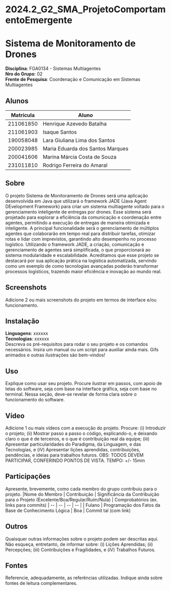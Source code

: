 # 2024.2_G2_SMA_ProjetoComportamentoEmergente

# Sistema de Monitoramento de Drones

**Disciplina**: FGA0134 - Sistemas Multiagentes <br>
**Nro do Grupo**: 02<br>
**Frente de Pesquisa**: Coordenação e Comunicação em Sistemas Multiagentes<br>

## Alunos
|Matrícula | Aluno |
| -- | -- |
| 211061850	| Henrique Azevedo Batalha |	
| 211061903	| Isaque Santos |           		
| 190058048	| Lara Giuliana Lima dos Santos	|
| 200023985	| Maria Eduarda dos Santos Marques	|
| 200041606	| Marina Márcia Costa de Souza	|
| 231011810	| Rodrigo Ferreira do Amaral |

## Sobre 
O projeto Sistema de Monitoramento de Drones será uma aplicação desenvolvida em Java que utilizará o framework JADE (Java Agent DEvelopment Framework) para criar um sistema multiagente voltado para o gerenciamento inteligente de entregas por drones.
Esse sistema será projetado para explorar a eficiência da comunicação e coordenação entre agentes, permitindo a execução de entregas de maneira otimizada e inteligente. A principal funcionalidade será o gerenciamento de múltiplos agentes que colaborarão em tempo real para distribuir tarefas, otimizar rotas e lidar com imprevistos, garantindo alto desempenho no processo logístico.
Utilizando o framework JADE, a criação, comunicação e gerenciamento de agentes será simplificada, o que proporcionará ao sistema modularidade e escalabilidade. Acreditamos que esse projeto se destacará por sua aplicação prática na logística automatizada, servindo como um exemplo de como tecnologias avançadas poderão transformar processos logísticos, trazendo maior eficiência e inovação ao mundo real.

## Screenshots
Adicione 2 ou mais screenshots do projeto em termos de interface e/ou funcionamento.

## Instalação 
**Linguagens**: xxxxxx<br>
**Tecnologias**: xxxxxx<br>
Descreva os pré-requisitos para rodar o seu projeto e os comandos necessários.
Insira um manual ou um script para auxiliar ainda mais.
Gifs animados e outras ilustrações são bem-vindos!

## Uso 
Explique como usar seu projeto.
Procure ilustrar em passos, com apoio de telas do software, seja com base na interface gráfica, seja com base no terminal.
Nessa seção, deve-se revelar de forma clara sobre o funcionamento do software.

## Vídeo
Adicione 1 ou mais vídeos com a execução do projeto.
Procure: 
(i) Introduzir o projeto;
(ii) Mostrar passo a passo o código, explicando-o, e deixando claro o que é de terceiros, e o que é contribuição real da equipe;
(iii) Apresentar particularidades do Paradigma, da Linguagem, e das Tecnologias, e
(iV) Apresentar lições aprendidas, contribuições, pendências, e ideias para trabalhos futuros.
OBS: TODOS DEVEM PARTICIPAR, CONFERINDO PONTOS DE VISTA.
TEMPO: +/- 15min

## Participações
Apresente, brevemente, como cada membro do grupo contribuiu para o projeto.
|Nome do Membro | Contribuição | Significância da Contribuição para o Projeto (Excelente/Boa/Regular/Ruim/Nula) | Comprobatórios (ex. links para commits)
| -- | -- | -- | -- |
| Fulano  |  Programação dos Fatos da Base de Conhecimento Lógica | Boa | Commit tal (com link)

## Outros 
Quaisquer outras informações sobre o projeto podem ser descritas aqui. Não esqueça, entretanto, de informar sobre:
(i) Lições Aprendidas;
(ii) Percepções;
(iii) Contribuições e Fragilidades, e
(iV) Trabalhos Futuros.

## Fontes
Referencie, adequadamente, as referências utilizadas.
Indique ainda sobre fontes de leitura complementares.
